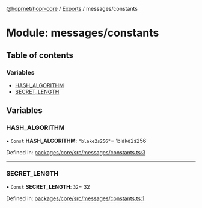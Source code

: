 [@hoprnet/hopr-core](../README.md) / [Exports](../modules.md) / messages/constants

# Module: messages/constants

## Table of contents

### Variables

- [HASH_ALGORITHM](messages_constants.md#hash_algorithm)
- [SECRET_LENGTH](messages_constants.md#secret_length)

## Variables

### HASH_ALGORITHM

• `Const` **HASH_ALGORITHM**: `"blake2s256"`= 'blake2s256'

Defined in: [packages/core/src/messages/constants.ts:3](https://github.com/hoprnet/hoprnet/blob/448a47a/packages/core/src/messages/constants.ts#L3)

---

### SECRET_LENGTH

• `Const` **SECRET_LENGTH**: `32`= 32

Defined in: [packages/core/src/messages/constants.ts:1](https://github.com/hoprnet/hoprnet/blob/448a47a/packages/core/src/messages/constants.ts#L1)
